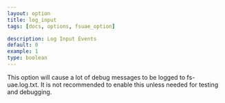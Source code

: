 ```yaml
---
layout: option
title: log_input
tags: [docs, options, fsuae_option]

description: Log Input Events
default: 0
example: 1
type: boolean
---
```


This option will cause a lot of debug messages to be logged to
fs-uae.log.txt. It is not recommended to enable this unless needed for
testing and debugging.
